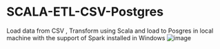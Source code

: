 # SCALA-ETL-CSV-Postgres
Load data from CSV , Transform using Scala and load to Posgres in local machine with the support of Spark installed in Windows
![image](https://github.com/user-attachments/assets/fb792a62-4ddb-4191-a849-507fe65304f4)

